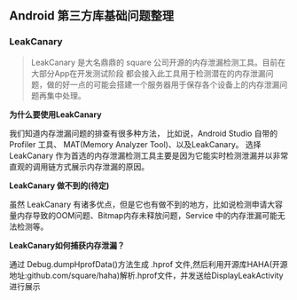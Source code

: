 ## Android 第三方库基础问题整理

### LeakCanary
> LeakCanary 是大名鼎鼎的 square 公司开源的内存泄漏检测工具。目前在大部分App在开发测试阶段
都会接入此工具用于检测潜在的内存泄漏问题，做的好一点的可能会搭建一个服务器用于保存各个设备上的内存泄漏问题再集中处理。

**为什么要使用LeakCanary**

我们知道内存泄漏问题的排查有很多种方法， 比如说，Android Studio 自带的 Profiler 工具、
MAT(Memory Analyzer Tool)、以及LeakCanary。 
选择 LeakCanary 作为首选的内存泄漏检测工具主要是因为它能实时检测泄漏并以非常直观的调用链方式展示内存泄漏的原因。

**LeakCanary 做不到的(待定)**

虽然 LeakCanary 有诸多优点，但是它也有做不到的地方，比如说检测申请大容量内存导致的OOM问题、Bitmap内存未释放问题，Service 中的内存泄漏可能无法检测等。

**LeakCanary如何捕获内存泄漏？**

通过 Debug.dumpHprofData()方法生成 .hprof 文件,然后利用开源库HAHA(开源地址:github.com/square/haha)解析.hprof文件，并发送给DisplayLeakActivity进行展示
